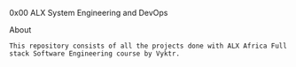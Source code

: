 0x00 ALX System Engineering and DevOps 

   
About

    This repository consists of all the projects done with ALX Africa Full stack Software Engineering course by Vyktr.
